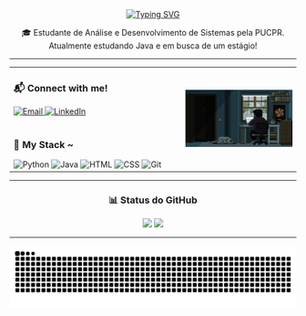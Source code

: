 <div align="center">
  <a href="https://git.io/typing-svg">
    <img src="https://readme-typing-svg.demolab.com?font=Fira+Code&pause=1000&color=2863BB&width=435&lines=%F0%9F%91%8B+Ol%C3%A1!+Sou+o+Octavio" alt="Typing SVG" />
  </a>
</div>

<p align="center">
  🎓 Estudante de Análise e Desenvolvimento de Sistemas pela PUCPR. Atualmente estudando Java e em busca de um estágio!
</p>

---
<div align="center">
  <table width="100%">
    <tr>
      <td align="left" width="60%">
        <h3>📬 Connect with me!</h3>
        <a href="mailto:octaviocc0161@gmail.com" target="_blank">
          <img src="https://img.shields.io/badge/Email-2863BB?style=for-the-badge&logo=gmail&logoColor=white" alt="Email">
        </a>
        <a href="https://www.linkedin.com/in/octaviocoelho/" target="_blank">
          <img src="https://img.shields.io/badge/LinkedIn-2863BB?style=for-the-badge&logo=linkedin&logoColor=white" alt="LinkedIn">
        </a>
        <br><br>
        <h3>🧰 My Stack ~</h3>
        <img src="https://cdn.jsdelivr.net/gh/devicons/devicon/icons/python/python-original.svg" height="30" alt="Python" />
        <img src="https://cdn.jsdelivr.net/gh/devicons/devicon/icons/java/java-original.svg" height="30" alt="Java" />
        <img src="https://cdn.jsdelivr.net/gh/devicons/devicon/icons/html5/html5-original.svg" height="30" alt="HTML" />
        <img src="https://cdn.jsdelivr.net/gh/devicons/devicon/icons/css3/css3-original.svg" height="30" alt="CSS" />
        <img src="https://cdn.jsdelivr.net/gh/devicons/devicon/icons/git/git-original.svg" height="30" alt="Git" />
      </td>
      <td align="center" width="40%">
        <img src="https://raw.githubusercontent.com/Octavio-CC/Octavio-CC/main/programandogif.gif" width="250px" alt="Programando GIF"/>
      </td>
    </tr>
  </table>
</div>


---

<h3 align="center">📊 Status do GitHub</h3>

<p align="center">
  <img src="https://github-readme-stats.vercel.app/api?username=Octavio-CC&show_icons=true&theme=github_dark&title_color=2863BB&icon_color=2863BB&text_color=ffffff&bg_color=0d1117&hide_border=true&locale=pt-br" />
  <img src="https://github-readme-stats.vercel.app/api/top-langs/?username=Octavio-CC&layout=compact&theme=github_dark&title_color=2863BB&text_color=ffffff&bg_color=0d1117&hide_border=true&locale=pt-br" />
</p>


---

<p align="center">
  <picture>
    <source media="(prefers-color-scheme: dark)" srcset="https://raw.githubusercontent.com/Octavio-CC/Octavio-CC/output/github-contribution-grid-snake-dark.svg">
    <source media="(prefers-color-scheme: light)" srcset="https://raw.githubusercontent.com/Octavio-CC/Octavio-CC/output/github-contribution-grid-snake.svg">
    <img alt="Snake animation" src="https://raw.githubusercontent.com/Octavio-CC/Octavio-CC/output/github-contribution-grid-snake.svg">
  </picture>
</p>
